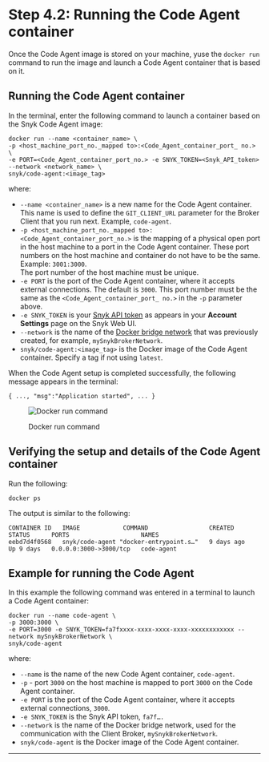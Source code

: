 # Step 4.2: Running the Code Agent container

Once the Code Agent image is stored on your machine, yuse the `docker run` command to run the image and launch a Code Agent container that is based on it.

## Running the Code Agent container

In the terminal, enter the following command to launch a container based on the Snyk Code Agent image:

```
docker run --name <container_name> \
-p <host_machine_port_no._mapped to>:<Code_Agent_container_port_ no.> \
-e PORT=<Code_Agent_container_port_no.> -e SNYK_TOKEN=<Snyk_API_token> --network <network_name> \
snyk/code-agent:<image_tag>
```

where:

* `--name <container_name>` is a new name for the Code Agent container. This name is used to define the `GIT_CLIENT_URL` parameter for the Broker Client that you run next. Example, `code-agent`.
* `-p <host_machine_port_no._mapped to>:<Code_Agent_container_port_no.>` is the mapping of a physical open port in the host machine to a port in the Code Agent container. These port numbers on the host machine and container do not have to be the same. Example: `3001:3000`.\
  The port number of the host machine must be unique.
* `-e PORT` is the port of the Code Agent container, where it accepts external connections. The default is `3000`. This port number must be the same as the `<Code_Agent_container_port_ no.>` in the `-p` parameter above.
* `-e SNYK_TOKEN` is your [Snyk API token](../step-1-obtaining-the-required-tokens-for-the-setup-procedure/obtaining-your-snyk-api-token.md) as appears in your **Account Settings** page on the Snyk Web UI.
* `--network` is the name of the [Docker bridge network](https://docs.snyk.io/features/snyk-broker/snyk-broker-code-agent/setting-up-the-code-agent-broker-client-deployment/step-3-creating-a-network-for-the-broker-client-and-code-agent-communication) that was previously created, for example, `mySnykBrokerNetwork`.
* `snyk/code-agent:<image_tag>` is the Docker image of the Code Agent container. Specify a tag if not using `latest`.

When the Code Agent setup is completed successfully, the following message appears in the terminal:

`{ ..., "msg":"Application started", ... }`

<figure><img src="../../../../../.gitbook/assets/Code Agent - Exmaple - success.png" alt="Docker run command"><figcaption><p>Docker run command</p></figcaption></figure>

## Verifying the setup and details of the Code Agent container

Run the following:

```
docker ps
```

The output is similar to the following:

```
CONTAINER ID   IMAGE            COMMAND                 CREATED      STATUS      PORTS                    NAMES
eebd7d4f0568   snyk/code-agent "docker-entrypoint.s…"   9 days ago   Up 9 days   0.0.0.0:3000->3000/tcp   code-agent
```

## Example **for** running the Code Agent

In this example the following command was entered in a terminal to launch a Code Agent container:

```
docker run --name code-agent \
-p 3000:3000 \
-e PORT=3000 -e SNYK_TOKEN=fa7fxxxx-xxxx-xxxx-xxxx-xxxxxxxxxxxx --network mySnykBrokerNetwork \
snyk/code-agent
```

where:

* `--name` is the name of the new Code Agent container, `code-agent`.
* `-p` - port `3000` on the host machine is mapped to port `3000` on the Code Agent container.
* `-e PORT` is the port of the Code Agent container, where it accepts external connections, `3000`.
* `-e SNYK_TOKEN` is the Snyk API token, `fa7f….`
* `--network` is the name of the Docker bridge network, used for the communication with the Client Broker, `mySnykBrokerNetwork`.
* `snyk/code-agent` is the Docker image of the Code Agent container.

***
